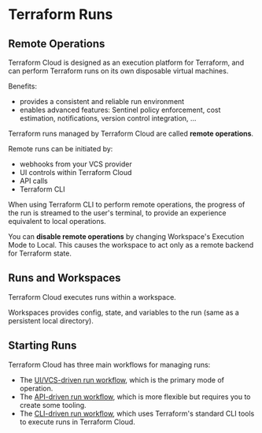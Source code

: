 # Terraform Runs

## Remote Operations

Terraform Cloud is designed as an execution platform for Terraform, and can perform Terraform runs on its own disposable virtual machines.

Benefits:
- provides a consistent and reliable run environment
- enables advanced features: Sentinel policy enforcement, cost estimation, notifications, version control integration, ...

Terraform runs managed by Terraform Cloud are called **remote operations**.

Remote runs can be initiated by:
- webhooks from your VCS provider
- UI controls within Terraform Cloud
- API calls
- Terraform CLI
 
When using Terraform CLI to perform remote operations, the progress of the run is streamed to the user's terminal, to provide an experience equivalent to local operations.

You can **disable remote operations** by changing Workspace's Execution Mode to Local. This causes the workspace to act only as a remote backend for Terraform state.


## Runs and Workspaces

Terraform Cloud executes runs within a workspace.

Workspaces provides config, state, and variables to the run (same as a persistent local directory).


## Starting Runs

Terraform Cloud has three main workflows for managing runs:

- The [UI/VCS-driven run workflow](https://developer.hashicorp.com/terraform/cloud-docs/run/ui), which is the primary mode of operation.
- The [API-driven run workflow](https://developer.hashicorp.com/terraform/cloud-docs/run/api), which is more flexible but requires you to create some tooling.
- The [CLI-driven run workflow](https://developer.hashicorp.com/terraform/cloud-docs/run/cli), which uses Terraform's standard CLI tools to execute runs in Terraform Cloud.
